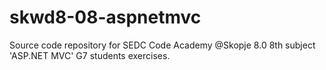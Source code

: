 # skwd8-08-aspnetmvc
Source code repository for SEDC Code Academy @Skopje 8.0 8th subject 'ASP.NET MVC' G7 students exercises.
